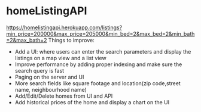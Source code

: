 # homeListingAPI
https://homelistingapi.herokuapp.com/listings?min_price=200000&max_price=205000&min_bed=2&max_bed=2&min_bath=2&max_bath=2
Things to improve:
- Add a UI: where users can enter the search parameters and display the listings on a map view and a list view
- Improve performance by adding proper indexing and make sure the search query is fast
- Paging on the server and UI
- More search fields like square footage and location(zip code,street name, neighbourhood name)
- Add/Edit/Delete homes from UI and API
- Add historical prices of the home and display a chart on the UI
